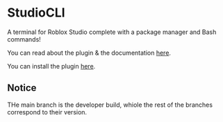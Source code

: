 # StudioCLI
A terminal for Roblox Studio complete with a package manager and Bash commands!

You can read about the plugin & the documentation [here](https://devforum.roblox.com/t/introducing-studiocli-terminal-built-in-package-manager/1441569).

You can install the plugin [here](https://www.roblox.com/library/7347744413/StudioCLI).

## Notice
THe main branch is the developer build, whiole the rest of the branches correspond to their version.
